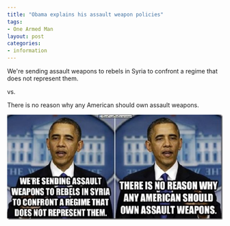 ```yaml
---
title: "Obama explains his assault weapon policies"
tags:
- One Armed Man
layout: post
categories:
- information
---
```


We're sending assault weapons to rebels in Syria to confront a regime that does not represent them.

vs.

There is no reason why any American should own assault weapons.

![Obama explains his assault weapon policies](/assets/img/20141013-obama-assault-weapons.jpg)
